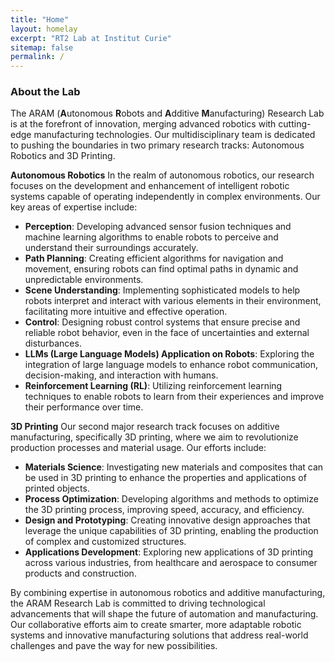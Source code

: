 ```yaml
---
title: "Home"
layout: homelay
excerpt: "RT2 Lab at Institut Curie"
sitemap: false
permalink: /
---
```


### About the Lab
The ARAM (<b>A</b>utonomous <b>R</b>obots and <b>A</b>dditive <b>M</b>anufacturing) Research Lab is at the forefront of innovation, merging advanced robotics with cutting-edge manufacturing technologies. Our multidisciplinary team is dedicated to pushing the boundaries in two primary research tracks: Autonomous Robotics and 3D Printing.

<b>Autonomous Robotics</b>
In the realm of autonomous robotics, our research focuses on the development and enhancement of intelligent robotic systems capable of operating independently in complex environments. Our key areas of expertise include:
<ul>
    <li><b>Perception</b>: Developing advanced sensor fusion techniques and machine learning algorithms to enable robots to perceive and understand their surroundings accurately.</li>
    <li><b>Path Planning</b>: Creating efficient algorithms for navigation and movement, ensuring robots can find optimal paths in dynamic and unpredictable environments.</li>
    <li><b>Scene Understanding</b>: Implementing sophisticated models to help robots interpret and interact with various elements in their environment, facilitating more intuitive and effective operation.</li>
    <li><b>Control</b>: Designing robust control systems that ensure precise and reliable robot behavior, even in the face of uncertainties and external disturbances.</li>
    <li><b>LLMs (Large Language Models) Application on Robots</b>: Exploring the integration of large language models to enhance robot communication, decision-making, and interaction with humans.</li>
    <li><b>Reinforcement Learning (RL)</b>: Utilizing reinforcement learning techniques to enable robots to learn from their experiences and improve their performance over time.</li>
</ul>
<b>3D Printing</b>
Our second major research track focuses on additive manufacturing, specifically 3D printing, where we aim to revolutionize production processes and material usage. Our efforts include:
<ul>
    <li><b>Materials Science</b>: Investigating new materials and composites that can be used in 3D printing to enhance the properties and applications of printed objects.</li>
    <li><b>Process Optimization</b>: Developing algorithms and methods to optimize the 3D printing process, improving speed, accuracy, and efficiency.</li>
    <li><b>Design and Prototyping</b>: Creating innovative design approaches that leverage the unique capabilities of 3D printing, enabling the production of complex and customized structures.</li>
    <li><b>Applications Development</b>: Exploring new applications of 3D printing across various industries, from healthcare and aerospace to consumer products and construction.</li>
</ul>
By combining expertise in autonomous robotics and additive manufacturing, the ARAM Research Lab is committed to driving technological advancements that will shape the future of automation and manufacturing. Our collaborative efforts aim to create smarter, more adaptable robotic systems and innovative manufacturing solutions that address real-world challenges and pave the way for new possibilities.
